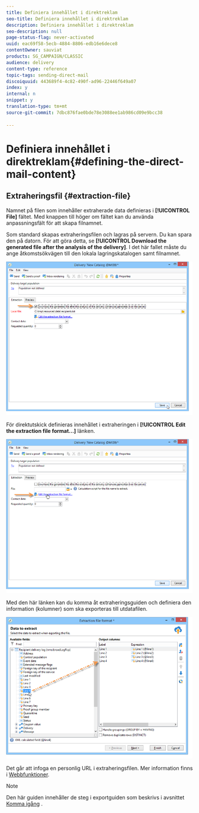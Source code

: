 ```yaml
---
title: Definiera innehållet i direktreklam
seo-title: Definiera innehållet i direktreklam
description: Definiera innehållet i direktreklam
seo-description: null
page-status-flag: never-activated
uuid: eac69f58-5ecb-4884-8806-edb16e6dece8
contentOwner: sauviat
products: SG_CAMPAIGN/CLASSIC
audience: delivery
content-type: reference
topic-tags: sending-direct-mail
discoiquuid: 443689f4-4c82-490f-ad96-22446f649a07
index: y
internal: n
snippet: y
translation-type: tm+mt
source-git-commit: 7dbc876fae0bde78e3088ee1ab986cd09e9bcc38

---
```



# Definiera innehållet i direktreklam{#defining-the-direct-mail-content}

## Extraheringsfil {#extraction-file}

Namnet på filen som innehåller extraherade data definieras i **[!UICONTROL File]** fältet. Med knappen till höger om fältet kan du använda anpassningsfält för att skapa filnamnet.

Som standard skapas extraheringsfilen och lagras på servern. Du kan spara den på datorn. För att göra detta, se **[!UICONTROL Download the generated file after the analysis of the delivery]**. I det här fallet måste du ange åtkomstsökvägen till den lokala lagringskatalogen samt filnamnet.

![](assets/s_ncs_user_mail_delivery_local_file.png)

För direktutskick definieras innehållet i extraheringen i **[!UICONTROL Edit the extraction file format...]** länken.

![](assets/s_ncs_user_mail_delivery_format_link.png)

Med den här länken kan du komma åt extraheringsguiden och definiera den information (kolumner) som ska exporteras till utdatafilen.

![](assets/s_ncs_user_mail_delivery_format_wz.png)

Det går att infoga en personlig URL i extraheringsfilen. Mer information finns i [Webbfunktioner](../../web/using/publishing-a-web-form.md).

>[!NOTE]
>
>Den här guiden innehåller de steg i exportguiden som beskrivs i avsnittet [Komma igång](../../platform/using/exporting-data.md#export-wizard) .
